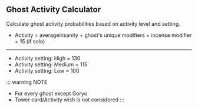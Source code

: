 <script setup>
import Calculator from '../.vitepress/theme/components/Calculator.vue'
</script>

## Ghost Activity Calculator

Calculate ghost activity probabilities based on activity level and setting.
- Activity = averageInsanity + ghost's unique modifiers + incense modifier + 15 (if solo)

-----

- Activity setting: High = 130
- Activity setting: Medium = 115
- Activity setting: Low = 100


<Calculator />

::: warning NOTE
- For every ghost except Goryo
- Tower card/Activity wish is not considered
:::

